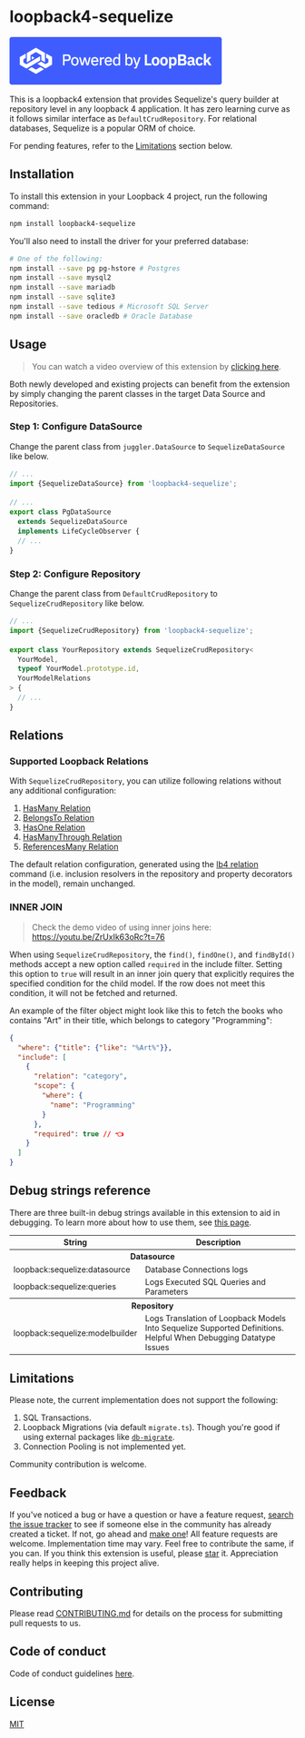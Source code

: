 # loopback4-sequelize

[![LoopBack](<https://github.com/loopbackio/loopback-next/raw/master/docs/site/imgs/branding/Powered-by-LoopBack-Badge-(blue)-@2x.png>)](http://loopback.io/)

This is a loopback4 extension that provides Sequelize's query builder at repository level in any loopback 4 application. It has zero learning curve as it follows similar interface as `DefaultCrudRepository`. For relational databases, Sequelize is a popular ORM of choice.

For pending features, refer to the [Limitations](#limitations) section below.

## Installation

To install this extension in your Loopback 4 project, run the following command:

```sh
npm install loopback4-sequelize
```

You'll also need to install the driver for your preferred database:

```sh
# One of the following:
npm install --save pg pg-hstore # Postgres
npm install --save mysql2
npm install --save mariadb
npm install --save sqlite3
npm install --save tedious # Microsoft SQL Server
npm install --save oracledb # Oracle Database
```

## Usage

> You can watch a video overview of this extension by [clicking here](https://youtu.be/ZrUxIk63oRc).

Both newly developed and existing projects can benefit from the extension by simply changing the parent classes in the target Data Source and Repositories.

### Step 1: Configure DataSource

Change the parent class from `juggler.DataSource` to `SequelizeDataSource` like below.

```ts
// ...
import {SequelizeDataSource} from 'loopback4-sequelize';

// ...
export class PgDataSource
  extends SequelizeDataSource
  implements LifeCycleObserver {
  // ...
}
```

### Step 2: Configure Repository

Change the parent class from `DefaultCrudRepository` to `SequelizeCrudRepository` like below.

```ts
// ...
import {SequelizeCrudRepository} from 'loopback4-sequelize';

export class YourRepository extends SequelizeCrudRepository<
  YourModel,
  typeof YourModel.prototype.id,
  YourModelRelations
> {
  // ...
}
```

## Relations

### Supported Loopback Relations

With `SequelizeCrudRepository`, you can utilize following relations without any additional configuration:

1. [HasMany Relation](https://loopback.io/doc/en/lb4/HasMany-relation.html)
2. [BelongsTo Relation](https://loopback.io/doc/en/lb4/BelongsTo-relation.html)
3. [HasOne Relation](https://loopback.io/doc/en/lb4/HasOne-relation.html)
4. [HasManyThrough Relation](https://loopback.io/doc/en/lb4/HasManyThrough-relation.html)
5. [ReferencesMany Relation](https://loopback.io/doc/en/lb4/ReferencesMany-relation.html)

The default relation configuration, generated using the [lb4 relation](https://loopback.io/doc/en/lb4/Relation-generator.html) command (i.e. inclusion resolvers in the repository and property decorators in the model), remain unchanged.

### INNER JOIN

> Check the demo video of using inner joins here: https://youtu.be/ZrUxIk63oRc?t=76

When using `SequelizeCrudRepository`, the `find()`, `findOne()`, and `findById()` methods accept a new option called `required` in the include filter. Setting this option to `true` will result in an inner join query that explicitly requires the specified condition for the child model. If the row does not meet this condition, it will not be fetched and returned.

An example of the filter object might look like this to fetch the books who contains "Art" in their title, which belongs to category "Programming":

```json
{
  "where": {"title": {"like": "%Art%"}},
  "include": [
    {
      "relation": "category",
      "scope": {
        "where": {
          "name": "Programming"
        }
      },
      "required": true // 👈
    }
  ]
}
```

## Debug strings reference

There are three built-in debug strings available in this extension to aid in debugging. To learn more about how to use them, see [this page](https://loopback.io/doc/en/lb4/Setting-debug-strings.html).

<table>
  <tbody>
    <tr>
      <th>String</th>
      <th>Description</th>
    </tr>
    <tr>
      <th colspan="2">Datasource</th>
    </tr>
    <tr>
      <td>loopback:sequelize:datasource</td>
      <td>Database Connections logs</td>
    </tr>
    <tr>
      <td>loopback:sequelize:queries</td>
      <td>Logs Executed SQL Queries and Parameters</td>
    </tr>
    <tr>
      <th colspan="2">Repository</th>
    </tr>
    <tr>
      <td>loopback:sequelize:modelbuilder</td>
      <td>Logs Translation of Loopback Models Into Sequelize Supported Definitions. Helpful When Debugging Datatype Issues</td>
    </tr>
  </tbody>
</table>

## Limitations

Please note, the current implementation does not support the following:

1. SQL Transactions.
2. Loopback Migrations (via default `migrate.ts`). Though you're good if using external packages like [`db-migrate`](https://www.npmjs.com/package/db-migrate).
3. Connection Pooling is not implemented yet.

Community contribution is welcome.

## Feedback

If you've noticed a bug or have a question or have a feature request, [search the issue tracker](https://github.com/sourcefuse/loopback4-sequelize/issues) to see if someone else in the community has already created a ticket.
If not, go ahead and [make one](https://github.com/sourcefuse/loopback4-sequelize/issues/new/choose)!
All feature requests are welcome. Implementation time may vary. Feel free to contribute the same, if you can.
If you think this extension is useful, please [star](https://help.github.com/en/articles/about-stars) it. Appreciation really helps in keeping this project alive.

## Contributing

Please read [CONTRIBUTING.md](https://github.com/sourcefuse/loopback4-sequelize/blob/master/.github/CONTRIBUTING.md) for details on the process for submitting pull requests to us.

## Code of conduct

Code of conduct guidelines [here](https://github.com/sourcefuse/loopback4-sequelize/blob/master/.github/CODE_OF_CONDUCT.md).

## License

[MIT](https://github.com/sourcefuse/loopback4-sequelize/blob/master/LICENSE)
